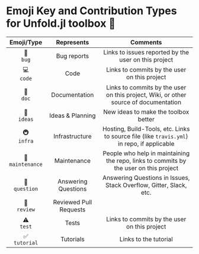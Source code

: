 # Emoji Key and Contribution Types  for Unfold.jl toolbox 🔐

Emoji/Type | Represents | Comments
:---: | :---: | :---:
🐛 <br /> `bug` | Bug reports | Links to issues reported by the user on this project
💻 <br /> `code` | Code | Links to commits by the user on this project
📖 <br /> `doc` | Documentation | Links to commits by the user on this project, Wiki, or other source of documentation
🤔 <br /> `ideas` | Ideas & Planning | New ideas to make the toolbox better
🚇 <br /> `infra` | Infrastructure | Hosting, Build-Tools, etc. Links to source file (like `travis.yml`) in repo, if applicable
🚧 <br /> `maintenance` | Maintenance | People who help in maintaining the repo, links to commits by the user on this project
💬 <br /> `question` | Answering Questions | Answering Questions in Issues, Stack Overflow, Gitter, Slack, etc.
👀 <br /> `review` | Reviewed Pull Requests | |
⚠️ <br /> `test` | Tests | Links to commits by the user on this project
✅ <br /> `tutorial` | Tutorials | Links to the tutorial
